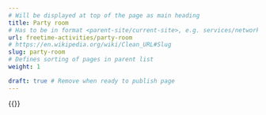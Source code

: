 ```yaml
---
# Will be displayed at top of the page as main heading
title: Party room
# Has to be in format <parent-site/current-site>, e.g. services/network (notice missing slash at the beginning)
url: freetime-activities/party-room
# https://en.wikipedia.org/wiki/Clean_URL#Slug
slug: party-room
# Defines sorting of pages in parent list
weight: 1

draft: true # Remove when ready to publish page
---
```

{{<linktraslations>}} <!-- TODO: remove before publishing draft -->

<!-- Write page contents here -->
<!-- Use Markdown syntax: https://www.markdownguide.org/basic-syntax -->
